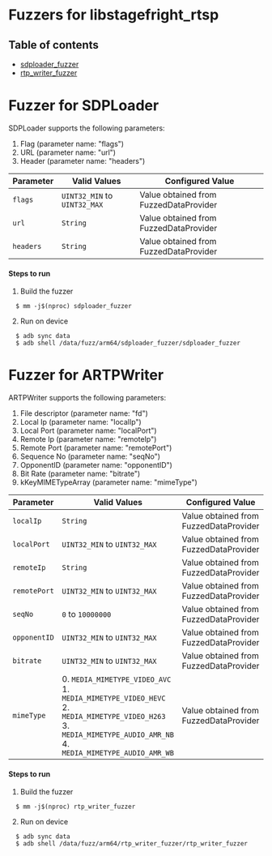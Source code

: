 # Fuzzers for libstagefright_rtsp

## Table of contents
+ [sdploader_fuzzer](#SDPLoader)
+ [rtp_writer_fuzzer](#ARTPWriter)

# <a name="SDPLoader"></a> Fuzzer for SDPLoader

SDPLoader supports the following parameters:
1. Flag (parameter name: "flags")
2. URL (parameter name: "url")
3. Header (parameter name: "headers")

| Parameter| Valid Values| Configured Value|
|------------- |-------------| ----- |
|`flags`| `UINT32_MIN`  to  `UINT32_MAX` |Value obtained from FuzzedDataProvider|
|`url`| `String` |Value obtained from FuzzedDataProvider|
|`headers`| `String` |Value obtained from FuzzedDataProvider|

#### Steps to run
1. Build the fuzzer
```
  $ mm -j$(nproc) sdploader_fuzzer
```
2. Run on device
```
  $ adb sync data
  $ adb shell /data/fuzz/arm64/sdploader_fuzzer/sdploader_fuzzer
```

# <a name="ARTPWriter"></a> Fuzzer for ARTPWriter

ARTPWriter supports the following parameters:
1. File descriptor (parameter name: "fd")
2. Local Ip (parameter name: "localIp")
3. Local Port (parameter name: "localPort")
4. Remote Ip (parameter name: "remoteIp")
5. Remote Port (parameter name: "remotePort")
6. Sequence No (parameter name: "seqNo")
7. OpponentID (parameter name: "opponentID")
8. Bit Rate (parameter name: "bitrate")
9. kKeyMIMETypeArray (parameter name: "mimeType")

| Parameter| Valid Values| Configured Value|
|------------- |-------------| ----- |
|`localIp`| `String` |Value obtained from FuzzedDataProvider|
|`localPort`| `UINT32_MIN`  to  `UINT32_MAX` |Value obtained from FuzzedDataProvider|
|`remoteIp`| `String` |Value obtained from FuzzedDataProvider|
|`remotePort`| `UINT32_MIN`  to  `UINT32_MAX` |Value obtained from FuzzedDataProvider|
|`seqNo`| `0`  to  `10000000` |Value obtained from FuzzedDataProvider|
|`opponentID`| `UINT32_MIN`  to  `UINT32_MAX` |Value obtained from FuzzedDataProvider|
|`bitrate`| `UINT32_MIN`  to  `UINT32_MAX` |Value obtained from FuzzedDataProvider|
|`mimeType`| 0. `MEDIA_MIMETYPE_VIDEO_AVC`<br> 1. `MEDIA_MIMETYPE_VIDEO_HEVC`<br> 2. `MEDIA_MIMETYPE_VIDEO_H263`<br> 3. `MEDIA_MIMETYPE_AUDIO_AMR_NB`<br> 4. `MEDIA_MIMETYPE_AUDIO_AMR_WB`|Value obtained from FuzzedDataProvider|

#### Steps to run
1. Build the fuzzer
```
  $ mm -j$(nproc) rtp_writer_fuzzer
```
2. Run on device
```
  $ adb sync data
  $ adb shell /data/fuzz/arm64/rtp_writer_fuzzer/rtp_writer_fuzzer
```
